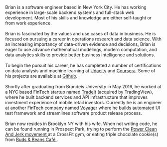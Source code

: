 Brian is a software engineer based in New York City. He has working experience in large-scale backend systems and full-stack web development. Most of his skills and knowledge are either self-taught or from work experience. 
<br /><br />
Brian is fascinated by the values and use cases of data in business. He is focused on pursuing a career in operations research and data science. With an increasing importancy of data-driven evidence and decisions, 
Brian is eager to use advance mathematical modelings, modern computation, and data analytics skills to provide better business intelligence and solutions.
<br /><br />
To begin the pursuit his career, he has completed a number of certifications on data analysis and machine learning at <a href="https://graduation.udacity.com/confirm/MT2JF7F4" target="_blank">Udacity</a> and <a href="https://www.coursera.org/account/accomplishments/verify/TKXD4ZNJ9W6Z" target="_blank">Coursera</a>. Some of his projects are available at <a href="https://github.com/bluk16?tab=repositories" target="_blank">Github</a>.
<br /><br />
Shortly after graduating from Brandeis University in May 2016,
he worked at a NYC based FinTech startup named <a href="https://www.trade.it/" target="_blank">TradeIt</a> 
(acquired by TradingView), where he built backend services 
and API infrastructure that improves investment experience 
of mobile retail investors. Currently he is an engineer at another
FinTech company named <a href="https://www.investvoyager.com/" target="_blank">Voyager</a> where he builds automated UI test 
framework and streamlines software product release process.
<br /><br />
Brian now resides in Brooklyn NY with his wife. When not writing code, he
can be found running in Prospect Park, trying to perform the 
<a href="https://youtu.be/c-TD6-GESQk?t=23" target="_blank">
    Power Clean And Jerk movement
</a> at a CrossFit gym, or eating triple chocolate cookie(s) from 
<a href="https://www.yelp.com/biz/buds-and-beans-caf%C3%A9-brooklyn" target="_blank">
    Buds & Beans Café
</a>.
<br /><br />